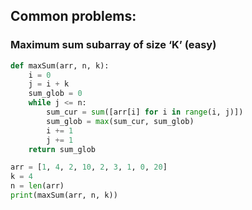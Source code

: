 




## Common problems:

### Maximum sum subarray of size ‘K’ (easy)

```python
def maxSum(arr, n, k):
    i = 0
    j = i + k
    sum_glob = 0
    while j <= n:
        sum_cur = sum([arr[i] for i in range(i, j)])
        sum_glob = max(sum_cur, sum_glob)
        i += 1
        j += 1
    return sum_glob

arr = [1, 4, 2, 10, 2, 3, 1, 0, 20]
k = 4
n = len(arr)
print(maxSum(arr, n, k))
```




